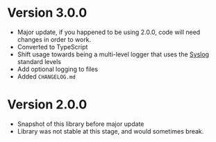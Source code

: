 # Version 3.0.0
- Major update, if you happened to be using 2.0.0, code will need changes in order to work.
- Converted to TypeScript
- Shift usage towards being a multi-level logger that uses the [Syslog](https://en.wikipedia.org/wiki/Syslog) standard levels
- Add optional logging to files
- Added `CHANGELOG.md`


# Version 2.0.0
- Snapshot of this library before major update
- Library was not stable at this stage, and would sometimes break. 
